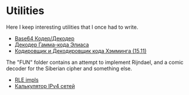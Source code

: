 # Utilities
Here I keep interesting utilities that I once had to write.

- [Base64 Кодер/Декодер](/Coders%20%26%20Decoders/base64/coder.cpp)
- [Декодер Гамма-кода Элиаса](/Coders%20%26%20Decoders/EliasDecoder.cpp)
- [Кодировщик и Декодировщик кода Хэмминга (15,11)](/Coders%20%26%20Decoders/Hamming)

The "FUN" folder contains an attempt to implement Rijndael, and a comic decoder for the Siberian cipher and something else.

- [RLE impls](/FUN/RLE.cpp)
- [Калькулятор IPv4 сетей](/CalcIPv4.cpp)
